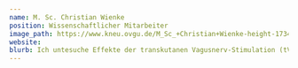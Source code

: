 ```yaml
---
name: M. Sc. Christian Wienke
position: Wissenschaftlicher Mitarbeiter
image_path: https://www.kneu.ovgu.de/M_Sc_+Christian+Wienke-height-1734-width-1181-p-2186/_/image4537.png
website:
blurb: Ich untesuche Effekte der transkutanen Vagusnerv-Stimulation (tVNS) auf zentrale neuronale Prozesse bei gesunden Erwachsenen. Von besonderem Interesse ist dabei die Suche nach einem Biomarker für die Effektivität von tVNS. 
---
```

